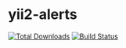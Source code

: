 # yii2-alerts

[![Total Downloads](https://img.shields.io/packagist/dt/sorokinmedia/yii2-alerts.svg)](https://packagist.org/packages/sorokinmedia/yii2-alerts)
[![Build Status](https://travis-ci.org/sorokinmedia/yii2-alerts.svg?branch=master)](https://travis-ci.org/sorokinmedia/yii2-alerts)
